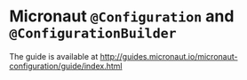 # Micronaut `@Configuration` and `@ConfigurationBuilder` 

 The guide is available at http://guides.micronaut.io/micronaut-configuration/guide/index.html
